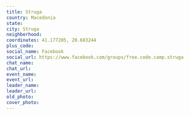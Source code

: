 ```yaml
---
title: Struga
country: Macedonia
state: 
city: Struga
neighborhood: 
coordinates: 41.177205, 20.683244
plus_code:
social_name: Facebook
social_url: https://www.facebook.com/groups/free.code.camp.struga
chat_name:
chat_url:
event_name:
event_url:
leader_name:
leader_url:
old_photo: 
cover_photo:
---
```

